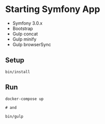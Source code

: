 # Starting Symfony App

- Symfony 3.0.x
- Bootstrap
- Gulp concat
- Gulp minify
- Gulp browserSync

## Setup

```
bin/install
```

## Run

```
docker-compose up

# and

bin/gulp
```
